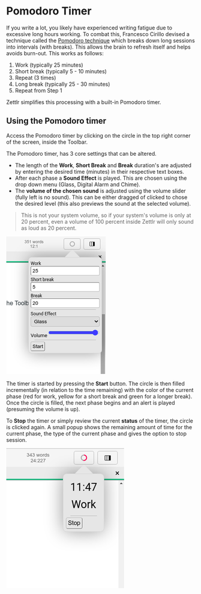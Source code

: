 # Pomodoro Timer

If you write a lot, you likely have experienced writing fatigue due to excessive long hours working. To combat this, Francesco Cirillo devised a technique called the [Pomodoro technique](https://francescocirillo.com/pages/pomodoro-technique) which breaks down long sessions into intervals (with breaks). This allows the brain to refresh itself and helps avoids burn-out. This works as follows:

1. Work (typically 25 minutes)
2. Short break (typically 5 - 10 minutes)
3. Repeat (3 times)
4. Long break (typically 25 - 30 minutes)
5. Repeat from Step 1

Zettlr simplifies this processing with a built-in Pomodoro timer.


## Using the Pomodoro timer
Access the Pomodoro timer by clicking on the circle in the top right corner of the screen, inside the Toolbar.

The Pomodoro timer, has 3 core settings that can be altered.

- The length of the **Work**, **Short Break** and **Break** duration's are adjusted by entering the desired time (minutes) in their respective text boxes.
- After each phase a **Sound Effect** is played. This are chosen using the drop down menu (Glass, Digital Alarm and Chime).
- The **volume of the chosen sound** is adjusted using the volume slider (fully left is no sound). This can be either dragged of clicked to chose the desired level (this also previews the sound at the selected volume).

> This is not your system volume, so if your system's volume is only at 20 percent, even a volume of 100 percent inside Zettlr will only sound as loud as 20 percent.


![Timer.png](images/Timer.png)

The timer is started by pressing the  **Start** button. The circle is then filled incrementally (in relation to the time remaining) with the color of the current phase (red for work, yellow for a short break and green for a longer break). Once the circle is filled, the next phase begins and an alert is played (presuming the volume is up).

To **Stop** the timer or simply review the current **status** of the timer, the circle is clicked again. A small popup shows the remaining amount of time for the current phase, the type of the current phase and gives the option to stop session.

![Pomodoro Timer running](images/pomodoro_ran.png)



